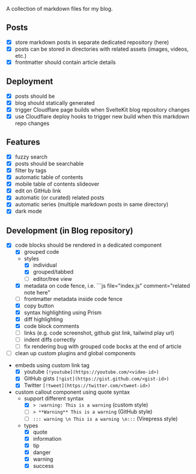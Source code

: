 A collection of markdown files for my blog.

## Posts
- [x] store markdown posts in separate dedicated repository (here)
- [x] posts can be stored in directories with related assets (images, videos, etc.)
- [x] frontmatter should contain article details

## Deployment
- [x] posts should be
- [x] blog should statically generated
- [x] trigger Cloudflare page builds when SvelteKit blog repository changes
- [x] use Cloudflare deploy hooks to trigger new build when this markdown repo changes

## Features
- [x] fuzzy search
- [x] posts should be searchable
- [x] filter by tags
- [x] automatic table of contents
- [x] mobile table of contents slideover
- [x] edit on GitHub link
- [x] automatic (or curated) related posts
- [x] automatic series (multiple markdown posts in same directory)
- [x] dark mode

## Development (in Blog repository)
- [x] code blocks should be rendered in a dedicated component
  - [x] grouped code
  - styles
    - [x] individual
    - [x] grouped/tabbed
    - [ ] editor/tree view
  - [x] metadata on code fence, i.e. ```js file="index.js" comment="related note here"
  - [ ] frontmatter metadata inside code fence
  - [x] copy button
  - [x] syntax highlighting using Prism
  - [x] diff highlighting
  - [x] code block comments
  - [ ] links (e.g. code screenshot, github gist link, tailwind play url)
  - [ ] indent diffs correctly
  - [ ] fix rendering bug with grouped code bocks at the end of article
- [ ] clean up custom plugins and global components
- embeds using custom link tag
  - [x] youtube `[!youtube](https://youtube.com/<video-id>)`
  - [x] GitHub gists `[!gist](https://gist.github.com/<gist-id>)`
  - [x] Twitter `[!tweet](https://twitter.com/<tweet-id>)`
- custom callout component using quote syntax
  - support different syntax
    - [x] `> :warning: This is a warning` (custom style)
    - [ ] `> **Warning** This is a warning` (GitHub style)
    - [ ] `::: warning \n This is a warning \n:::` (Virepress style)
  - types
    - [x] quote
    - [x] information
    - [x] tip
    - [x] danger
    - [x] warning
    - [x] success